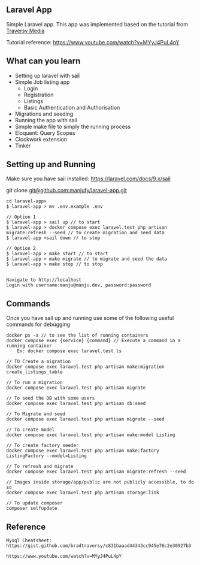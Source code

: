 ## Laravel App

Simple Laravel app. This app was implemented based on the tutorial from [Traversy Media](https://www.youtube.com/@TraversyMedia)

Tutorial reference: https://www.youtube.com/watch?v=MYyJ4PuL4pY

## What can you learn
 - Setting up laravel with sail
 - Simple Job listing app
   - Login
   - Registration
   - Listings
   - Basic Authentication and Authorisation
 - Migrations and seeding
 - Running the app with sail
 - Simple make file to simply the running process
 - Eloquent: Query Scopes
 - Clockwork extension
 - Tinker

## Setting up and Running

Make sure you have sail installed: https://laravel.com/docs/9.x/sail

git clone [git@github.com:manjufy/laravel-app.git](https://github.com/manjufy/laravel-app.git)
    

    cd laravel-app>
    $ laravel-app > mv .env.example .env

    // Option 1
    $ laravel-app > sail up // to start
    $ laravel-app > docker compose exec laravel.test php artisan migrate:refresh --seed // to create migration and seed data
    $ laravel-app >sail down // to stop

    // Option 2
    $ laravel-app > make start // to start
    $ laravel-app > make migrate // to migrate and seed the data
    $ laravel-app > make stop // to stop


    Navigate to http://localhost
    Login with username:manju@manju.dev, password:password

## Commands

Once you have sail up and running use some of the following useful commands for debugging

    docker ps -a // to see the list of running containers
    docker compose exec {service} {command} // Execute a command in a running container
        Ex: docker compose exec laravel.test ls

    // TO Create a migration
    docker compose exec laravel.test php artisan make:migration create_listings_table

    // To run a migration
    docker compose exec laravel.test php artisan migrate

    // To seed the DB with some users
    docker compose exec laravel.test php artisan db:seed

    // To Migrate and seed
    docker compose exec laravel.test php artisan migrate --seed

    // To create model
    docker compose exec laravel.test php artisan make:model Listing

    // To create factory seeder
    docker compose exec laravel.test php artisan make:factory ListingFactory --model=Listing

    // To refresh and migrate 
    docker compose exec laravel.test php artisan migrate:refresh --seed

    // Images inside storage/app/public are not publicly accessible, to do so
    docker compose exec laravel.test php artisan storage:link

    // To update composer
    composer selfupdate

## Reference

    Mysql Cheatsheet: https://gist.github.com/bradtraversy/c831baaad44343cc945e76c2e30927b3

    https://www.youtube.com/watch?v=MYyJ4PuL4pY
